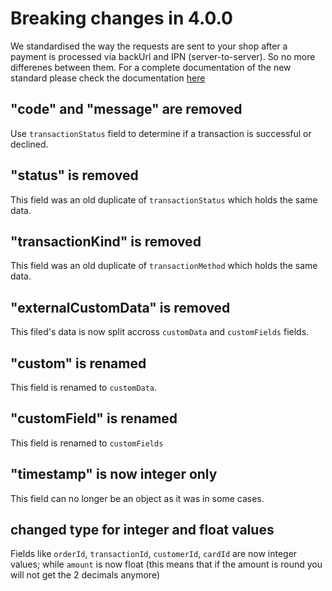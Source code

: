 # Breaking changes in 4.0.0

We standardised the way the requests are sent to your shop after a payment is processed via backUrl and IPN (server-to-server). So no more differenes between them.
For a complete documentation of the new standard please check the documentation [here](../index.md#response-parameters)

## "code" and "message" are removed
Use `transactionStatus` field to determine if a transaction is successful or declined.

## "status" is removed
This field was an old duplicate of `transactionStatus` which holds the same data.

## "transactionKind" is removed
This field was an old duplicate of `transactionMethod` which holds the same data.

## "externalCustomData" is removed
This filed's data is now split accross `customData` and `customFields` fields.

## "custom" is renamed
This field is renamed to `customData`.

## "customField" is renamed
This field is renamed to `customFields`

## "timestamp" is now integer only
This field can no longer be an object as it was in some cases.

## changed type for integer and float values
Fields like `orderId`, `transactionId`, `customerId`, `cardId` are now integer values; while `amount` is now float (this means that if the amount is round you will not get the 2 decimals anymore)
